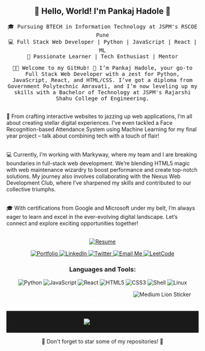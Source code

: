 <!DOCTYPE html>
<html lang="en">

<head>
  <meta charset="UTF-8">
  <meta name="viewport" content="width=device-width, initial-scale=1.0">
<!--   <title>Pankaj Hadole's GitHub</title> -->
</head>

<body>

  <!-- Header -->
  <h2 align="center">👋 Hello, World! I'm Pankaj Hadole 🚀</h2>
  <p align="center">
    <samp>🎓 Pursuing BTECH in Information Technology at JSPM's RSCOE Pune<br>
        💻 Full Stack Web Developer | Python | JavaScript | React | ML<br>
        🌟 Passionate Learner | Tech Enthusiast | Mentor</samp>
  </p>

  <!-- Intro -->
<p align="center">
  <samp>🤩🌟 Welcome to my GitHub! 🚀 I’m Pankaj Hadole, your go-to Full Stack Web Developer with a zest for Python, JavaScript, React, and HTML/CSS. I’ve got a diploma from Government Polytechnic Amravati, and I’m now leveling up my skills with a Bachelor of Technology at JSPM's Rajarshi Shahu College of Engineering.<br><br>

🎨 From crafting interactive websites to jazzing up web applications, I’m all about creating stellar digital experiences. I’ve even tackled a Face Recognition-based Attendance System using Machine Learning for my final year project – talk about combining tech with a touch of flair!<br><br>

💻 Currently, I’m working with Markyway, where my team and I are breaking boundaries in full-stack web development. We’re blending HTML5 magic with web maintenance wizardry to boost performance and create top-notch solutions. My journey also involves collaborating with the Nexus Web Development Club, where I’ve sharpened my skills and contributed to our collective triumphs.<br><br>

🎓 With certifications from Google and Microsoft under my belt, I’m always eager to learn and excel in the ever-evolving digital landscape. Let’s connect and explore exciting opportunities together!<br><br>

</p>

  <!-- Resume -->
  <p align="center">
    <a href="https://www.linkedin.com/in/pankaj-hadole-722476232/overlay/1728332815527/single-media-viewer/?type=DOCUMENT&profileId=ACoAADoW84oBHezE74PBCuOV7f2Lr_p_NQz5-DM" target="_blank">
      <img src="https://img.shields.io/badge/Resume-%23FF5722?style=for-the-badge&logo=google-drive&logoColor=white"
        alt="Resume">
    </a>
  </p>

  <!-- Portfolio and Social Links -->
  <p align="center">
    <a href="https://phcoder05.github.io/My-Portfolio/" target="_blank">
      <img src="https://img.shields.io/badge/Portfolio-%230077B5?style=for-the-badge&logo=github&logoColor=white"
        alt="Portfolio">
    </a>
    <a href="https://www.linkedin.com/in/pankaj-hadole-722476232/" target="_blank">
      <img src="https://img.shields.io/badge/LinkedIn-%230077B5?style=for-the-badge&logo=linkedin&logoColor=white"
        alt="LinkedIn">
    </a>
    <a href="https://twitter.com/pankaj_hadole" target="_blank">
      <img src="https://img.shields.io/badge/Twitter-%231DA1F2?style=for-the-badge&logo=twitter&logoColor=white"
        alt="Twitter">
    </a>

 <!-- Email Me Button -->
<a href="mailto:pankajhadole05@gmail.com" target="_blank">
  <img src="https://img.shields.io/badge/Email%20Me-%23D14836?style=for-the-badge&logo=gmail&logoColor=white"
    alt="Email Me">
</a>

<!-- LeetCode Button -->
<a href="https://leetcode.com/PHCoder05/" target="_blank">
  <img src="https://img.shields.io/badge/LeetCode-%23F89F1B?style=for-the-badge&logo=leetcode&logoColor=white"
    alt="LeetCode">
</a>


  <!-- Tech Stack -->
  <h3 align="center">Languages and Tools:</h3>
  <p align="center">
    <img src="https://img.shields.io/badge/Python-3776AB?style=for-the-badge&logo=python&logoColor=white" alt="Python" />
    <img src="https://img.shields.io/badge/JavaScript-F7DF1E?style=for-the-badge&logo=javascript&logoColor=black"
      alt="JavaScript" />
    <img src="https://img.shields.io/badge/React-61DAFB?style=for-the-badge&logo=react&logoColor=black" alt="React" />
    <img src="https://img.shields.io/badge/HTML5-E34F26?style=for-the-badge&logo=html5&logoColor=white" alt="HTML5" />
    <img src="https://img.shields.io/badge/CSS3-1572B6?style=for-the-badge&logo=css3&logoColor=white" alt="CSS3" />
    <img src="https://img.shields.io/badge/Shell-5391FE?style=for-the-badge&logo=gnu-bash&logoColor=white" alt="Shell" />
    <img src="https://img.shields.io/badge/Linux-FCC624?style=for-the-badge&logo=linux&logoColor=black" alt="Linux" />
  </p>

  <!-- Medium Live Sticker (Lion) -->
  <p align="center">
    <img src="https://tenor.com/bb576.gif" alt="Medium Lion Sticker" style="float: right; margin-right: 20px;">
  </p>

<!-- GitHub Analytics -->
<h3 align="center" style="color: #fff;">⚡ GitHub Analytics</h3>
<p align="center" style="background-color: #1a1a1a; padding: 20px;">
  <img src="https://github-readme-stats.vercel.app/api?username=PHCoder05&show_icons=true&count_private=true&hide_border=true&theme=dark"
    alt="GitHub Stats" />
</p>



  <!-- Footer -->
  <p align="center">🌟 Don't forget to star some of my repositories! 🌟</p>

</body>

</html>
